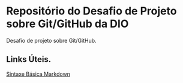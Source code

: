 # Repositório do Desafio de Projeto sobre Git/GitHub da DIO 
Desafio de projeto sobre Git/GitHub.

## Links Úteis.
[Sintaxe Básica Markdown](https://www.markdownguide.org/basic-syntax/)

